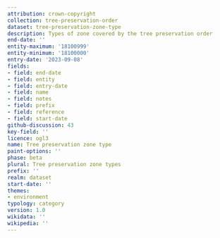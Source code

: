```yaml
---
attribution: crown-copyright
collection: tree-preservation-order
dataset: tree-preservation-zone-type
description: Types of zone covered by the tree preservation order
end-date: ''
entity-maximum: '18100999'
entity-minimum: '18100000'
entry-date: '2023-09-08'
fields:
- field: end-date
- field: entity
- field: entry-date
- field: name
- field: notes
- field: prefix
- field: reference
- field: start-date
github-discussion: 43
key-field: ''
licence: ogl3
name: Tree preservation zone type
paint-options: ''
phase: beta
plural: Tree preservation zone types
prefix: ''
realm: dataset
start-date: ''
themes:
- environment
typology: category
version: 1.0
wikidata: ''
wikipedia: ''
---
```

